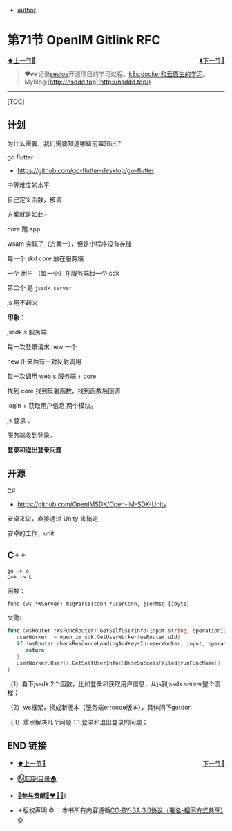 + [author](http://nsddd.top)

# 第71节 OpenIM Gitlink RFC

<div><a href = '70.md' style='float:left'>⬆️上一节🔗  </a><a href = '72.md' style='float: right'>  ⬇️下一节🔗</a></div>
<br>

> ❤️💕💕记录[sealos](https://github.com/cubxxw/sealos)开源项目的学习过程。[k8s,docker和云原生的学习](https://github.com/cubxxw/sealos)。Myblog:[http://nsddd.top](http://nsddd.top/)

---
[TOC]

## 计划

为什么需要，我们需要知道哪些前置知识？

go flutter

+ https://github.com/go-flutter-desktop/go-flutter

中等难度的水平

自己定义函数，被调

方案就是如此~

core 跑 app

wsam 实现了（方案一），但是小程序没有存储

每一个 skd core 放在服务端

一个 用户 （每一个）在服务端起一个 sdk

第二个 是 `jssdk server`

js 用不起来



**印象：**

jssdk s 服务端

每一次登录请求 new 一个 

new 出来后有一对反射调用

每一次调用 web s 服务端 + core

找到 core 找到反射函数，找到函数后回调



login + 获取用户信息 两个模块。

js 登录 。

服务端收到登录。





**登录和退出登录问题**







## 开源

C# 

+ https://github.com/OpenIMSDK/Open-IM-SDK-Unity

安卓来说，直接通过 Unity 来搞定

安卓的工作，unit



## C++

```
go -> c
C++ -> C
```

函数：

```
func (ws *WServer) msgParse(conn *UserConn, jsonMsg []byte)
```

文勖:

```go
func (wsRouter *WsFuncRouter) GetSelfUserInfo(input string, operationID string) {
   userWorker := open_im_sdk.GetUserWorker(wsRouter.uId)
   if !wsRouter.checkResourceLoadingAndKeysIn(userWorker, input, operationID, runFuncName(), nil) {
      return
   }
   userWorker.User().GetSelfUserInfo(&BaseSuccessFailed{runFuncName(), operationID, wsRouter.uId}, operationID)
}
```

（1）看下jssdk 2个函数，比如登录和获取用户信息，从js到jssdk server整个流程；

（2）ws框架，换成新版本（服务端errcode版本），具体问下gordon

（3）重点解决几个问题：1.登录和退出登录的问题；





## END 链接
<ul><li><div><a href = '70.md' style='float:left'>⬆️上一节🔗  </a><a href = '72.md' style='float: right'>  ️下一节🔗</a></div></li></ul>

+ [Ⓜ️回到目录🏠](../README.md)

+ [**🫵参与贡献💞❤️‍🔥💖**](https://nsddd.top/archives/contributors))

+ ✴️版权声明 &copy; ：本书所有内容遵循[CC-BY-SA 3.0协议（署名-相同方式共享）&copy;](http://zh.wikipedia.org/wiki/Wikipedia:CC-by-sa-3.0协议文本) 
